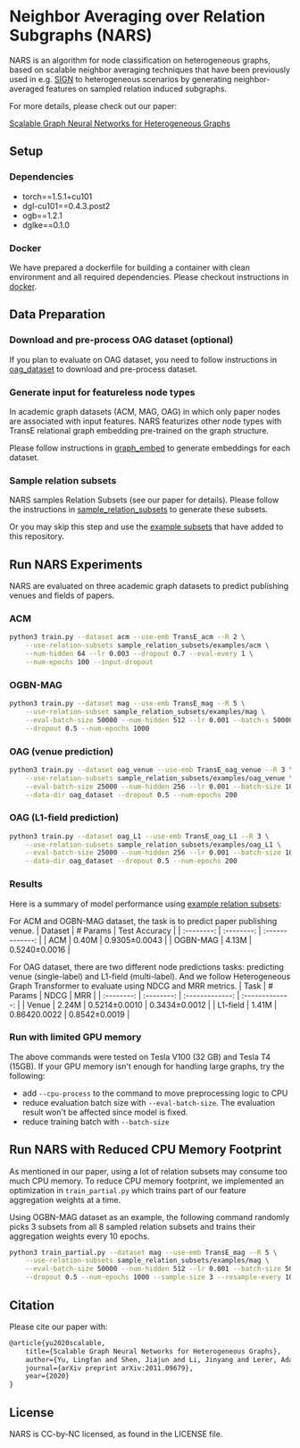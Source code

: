 Neighbor Averaging over Relation Subgraphs (NARS)
=================
NARS is an algorithm for node classification on heterogeneous graphs, based on
scalable neighbor averaging techniques that have been previously used in e.g.
[SIGN](https://arxiv.org/abs/2004.11198) to heterogeneous scenarios by
generating neighbor-averaged features on sampled relation induced subgraphs.

For more details, please check out our paper:

[Scalable Graph Neural Networks for Heterogeneous Graphs](https://arxiv.org/abs/2011.09679)


Setup
-------------------
### Dependencies
- torch==1.5.1+cu101
- dgl-cu101==0.4.3.post2
- ogb==1.2.1
- dglke==0.1.0


### Docker
We have prepared a dockerfile for building a container with clean environment
and all required dependencies. Please checkout instructions in
[docker](./docker).


Data Preparation
------------------------
### Download and pre-process OAG dataset (optional)
If you plan to evaluate on OAG dataset, you need to follow instructions in
[oag_dataset](./oag_dataset) to download and pre-process dataset.

### Generate input for featureless node types
In academic graph datasets (ACM, MAG, OAG) in which only paper nodes are
associated with input features. NARS featurizes other node types with TransE
relational graph embedding pre-trained on the graph structure.

Please follow instructions in [graph_embed](./graph_embed) to generate
embeddings for each dataset.

### Sample relation subsets
NARS samples Relation Subsets (see our paper for details). Please follow the
instructions in [sample_relation_subsets](./sample_relation_subsets) to
generate these subsets.

Or you may skip this step and use the [example
subsets](./sample_relation_subsets/examples) that have added to this
repository.

Run NARS Experiments
------------------------
NARS are evaluated on three academic graph datasets to predict publishing
venues and fields of papers.

### ACM
```bash
python3 train.py --dataset acm --use-emb TransE_acm --R 2 \
    --use-relation-subsets sample_relation_subsets/examples/acm \
    --num-hidden 64 --lr 0.003 --dropout 0.7 --eval-every 1 \
    --num-epochs 100 --input-dropout
```

### OGBN-MAG
```bash
python3 train.py --dataset mag --use-emb TransE_mag --R 5 \
    --use-relation-subset sample_relation_subsets/examples/mag \
    --eval-batch-size 50000 --num-hidden 512 --lr 0.001 --batch-s 50000 \
    --dropout 0.5 --num-epochs 1000
```

### OAG (venue prediction)
```bash
python3 train.py --dataset oag_venue --use-emb TransE_oag_venue --R 3 \
    --use-relation-subsets sample_relation_subsets/examples/oag_venue \
    --eval-batch-size 25000 --num-hidden 256 --lr 0.001 --batch-size 1000 \
    --data-dir oag_dataset --dropout 0.5 --num-epochs 200
```

### OAG (L1-field prediction)
```bash
python3 train.py --dataset oag_L1 --use-emb TransE_oag_L1 --R 3 \
    --use-relation-subsets sample_relation_subsets/examples/oag_L1 \
    --eval-batch-size 25000 --num-hidden 256 --lr 0.001 --batch-size 1000 \
    --data-dir oag_dataset --dropout 0.5 --num-epochs 200
```

### Results
Here is a summary of model performance using [example relation
subsets](./sample_relation_subsets/examples):

For ACM and OGBN-MAG dataset, the task is to predict paper publishing venue.
| Dataset    | # Params   | Test Accuracy   |
| :--------: | :--------: | :-------------: |
| ACM        | 0.40M      | 0.9305±0.0043   |
| OGBN-MAG   | 4.13M      | 0.5240±0.0016   |

For OAG dataset, there are two different node predictions tasks: predicting
venue (single-label) and L1-field (multi-label). And we follow Heterogeneous
Graph Transformer to evaluate using NDCG and MRR metrics.
| Task       | # Params   | NDCG            | MRR             |
| :--------: | :--------: | :-------------: | :-------------: |
| Venue      | 2.24M      | 0.5214±0.0010   | 0.3434±0.0012   |
| L1-field   | 1.41M      | 0.86420.0022    | 0.8542±0.0019   |



### Run with limited GPU memory
The above commands were tested on Tesla V100 (32 GB) and Tesla T4 (15GB). If
your GPU memory isn't enough for handling large graphs, try the following:
- add `--cpu-process` to the command to move preprocessing logic to CPU
- reduce evaluation batch size with `--eval-batch-size`. The evaluation result won't be affected since model is fixed.
- reduce training batch with `--batch-size`


Run NARS with Reduced CPU Memory Footprint
------------------------
As mentioned in our paper, using a lot of relation subsets may consume too much
CPU memory. To reduce CPU memory footprint, we implemented an optimization in
`train_partial.py` which trains part of our feature aggregation weights at a
time.

Using OGBN-MAG dataset as an example, the following command randomly picks 3
subsets from all 8 sampled relation subsets and trains their aggregation
weights every 10 epochs.
```bash
python3 train_partial.py --dataset mag --use-emb TransE_mag --R 5 \
    --use-relation-subsets sample_relation_subsets/examples/mag \
    --eval-batch-size 50000 --num-hidden 512 --lr 0.001 --batch-size 50000 \
    --dropout 0.5 --num-epochs 1000 --sample-size 3 --resample-every 10
```

Citation
--------------------------
Please cite our paper with:
```tex
@article{yu2020scalable,
    title={Scalable Graph Neural Networks for Heterogeneous Graphs},
    author={Yu, Lingfan and Shen, Jiajun and Li, Jinyang and Lerer, Adam},
    journal={arXiv preprint arXiv:2011.09679},
    year={2020}
}
```

License
--------------------------
NARS is CC-by-NC licensed, as found in the LICENSE file.

